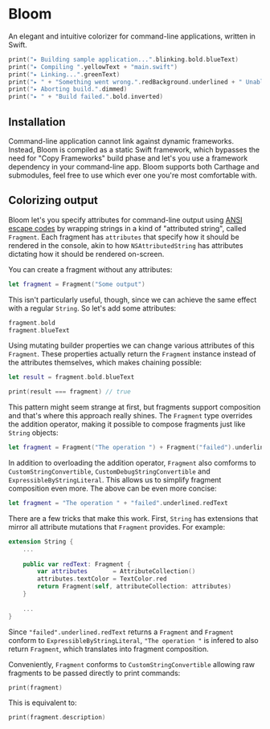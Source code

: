 # Bloom

An elegant and intuitive colorizer for command-line applications, written in Swift.

```swift
print("▸ Building sample application...".blinking.bold.blueText)
print("▸ Compiling ".yellowText + "main.swift")
print("▸ Linking...".greenText)
print("▸ " + "Something went wrong.".redBackground.underlined + " Unable to link dependencies.")
print("▸ Aborting build.".dimmed)
print("▸ " + "Build failed.".bold.inverted) 
```


## Installation

Command-line application cannot link against dynamic frameworks. Instead, Bloom is compiled as a static Swift framework, which bypasses the need for "Copy Frameworks" build phase and let's you use a framework dependency in your command-line app. Bloom supports both Carthage and submodules, feel free to use which ever one you're most comfortable with.

## Colorizing output

Bloom let's you specify attributes for command-line output using [ANSI escape codes](https://en.wikipedia.org/wiki/ANSI_escape_code) by wrapping strings in a kind of "attributed string", called `Fragment`. Each fragment has `attributes` that specify how it should be rendered in the console, akin to how `NSAttributedString` has attributes dictating how it should be rendered on-screen.

You can create a fragment without any attributes:

```swift
let fragment = Fragment("Some output")
```

This isn't particularly useful, though, since we can achieve the same effect with a regular `String`. So let's add some attributes:

```swift
fragment.bold
fragment.blueText
```

Using mutating builder properties we can change various attributes of this `Fragment`. These properties actually return the `Fragment` instance instead of the attributes themselves, which makes chaining possible:

```swift
let result = fragment.bold.blueText

print(result === fragment) // true
```

This pattern might seem strange at first, but fragments support composition and that's where this approach really shines. The `Fragment` type overrides the addition operator, making it possible to compose fragments just like `String` objects:

```swift
let fragment = Fragment("The operation ") + Fragment("failed").underlined.redText
```

In addition to overloading the addition operator, `Fragment` also comforms to `CustomStringConvertible`, `CustomDebugStringConvertible` and `ExpressibleByStringLiteral`. This allows us to simplify fragment composition even more. The above can be even more concise:

```swift
let fragment = "The operation " + "failed".underlined.redText
```

There are a few tricks that make this work. First, `String` has extensions that mirror all attribute mutations that `Fragment` provides. For example:

```swift
extension String {
    ...
    
    public var redText: Fragment {
        var attributes       = AttributeCollection()
        attributes.textColor = TextColor.red
        return Fragment(self, attributeCollection: attributes)
    }
    
    ...
}
```

Since `"failed".underlined.redText` returns a `Fragment` and `Fragment` conform to `ExpressibleByStringLiteral`, `"The operation "` is infered to also return `Fragment`, which translates into fragment composition.

Conveniently, `Fragment` conforms to `CustomStringConvertible` allowing raw fragments to be passed directly to print commands:

```swift
print(fragment)
```

This is equivalent to:

```swift
print(fragment.description)
```